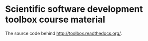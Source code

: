 

Scientific software development toolbox course material
=======================================================

The source code behind http://toolbox.readthedocs.org/.
